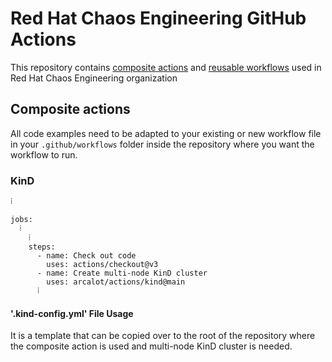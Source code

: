 # Red Hat Chaos Engineering GitHub Actions

This repository contains [composite actions](https://docs.github.com/en/actions/creating-actions/creating-a-composite-action) and [reusable workflows](https://docs.github.com/en/actions/using-workflows/reusing-workflows#creating-a-reusable-workflow) used in Red Hat Chaos Engineering organization

## Composite actions

All code examples need to be adapted to your existing or new workflow file in your `.github/workflows` folder inside the repository where you want the workflow to run.

### KinD

```
⁞

jobs:
  ⁞
    ⁞
    steps:
      - name: Check out code
        uses: actions/checkout@v3
      - name: Create multi-node KinD cluster
        uses: arcalot/actions/kind@main
      ⁞
```


#### '.kind-config.yml' File Usage

It is a template that can be copied over to the root of the repository where the composite action is used and multi-node KinD cluster is needed.
